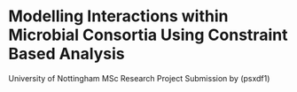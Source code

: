 # Modelling Interactions within Microbial Consortia Using Constraint Based Analysis

University of Nottingham MSc Research Project
Submission by (psxdf1)




